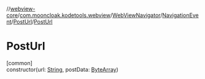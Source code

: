 //[webview-core](../../../../../index.md)/[com.mooncloak.kodetools.webview](../../../index.md)/[WebViewNavigator](../../index.md)/[NavigationEvent](../index.md)/[PostUrl](index.md)/[PostUrl](-post-url.md)

# PostUrl

[common]\
constructor(url: [String](https://kotlinlang.org/api/latest/jvm/stdlib/kotlin/-string/index.html), postData: [ByteArray](https://kotlinlang.org/api/latest/jvm/stdlib/kotlin/-byte-array/index.html))
